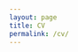```yaml
---
layout: page
title: CV
permalink: /cv/
---
```


<!-- I embed a current version of my CV below. You can also [download the PDF here](/docs/svm-cv.pdf).

<iframe src="http://svmiller.com/docs/svm-cv.pdf" class="gde-frame" style="height: 1000px; width: 100%; border: none;" scrolling="yes"></iframe>

<!-- {% include embedpdf.html code="f5p4nwg73ruxbho/svm-cv.pdf" width=100 height=800 %} -->

